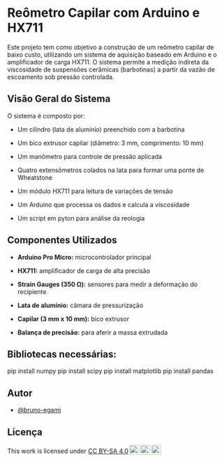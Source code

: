 
# Reômetro Capilar com Arduino e HX711

Este projeto tem como objetivo a construção de um reômetro capilar de baixo custo, utilizando um sistema de aquisição baseado em Arduino e o amplificador de carga HX711. O sistema permite a medição indireta da viscosidade de suspensões cerâmicas (barbotinas) a partir da vazão de escoamento sob pressão controlada.

## Visão Geral do Sistema

O sistema é composto por:

-   Um cilindro (lata de alumínio) preenchido com a barbotina
    
-   Um bico extrusor capilar (diâmetro: 3 mm, comprimento: 10 mm)
    
-   Um manômetro para controle de pressão aplicada
    
-   Quatro extensômetros colados na lata para formar uma ponte de Wheatstone
    
-   Um módulo HX711 para leitura de variações de tensão
    
-   Um Arduino que processa os dados e calcula a viscosidade

-   Um script em pyton para análise da reologia
    

## Componentes Utilizados

-   **Arduino Pro Micro:** microcontrolador principal
    
-   **HX711:** amplificador de carga de alta precisão
    
-   **Strain Gauges (350 Ω):** sensores para medir a deformação do recipiente
   
-   **Lata de alumínio:** câmara de pressurização
    
-   **Capilar (3 mm x 10 mm):** bico extrusor
    
-   **Balança de precisão:** para aferir a massa extrudada
    
## Bibliotecas necessárias: 

pip install numpy
pip install scipy
pip install matplotlib
pip install pandas
  

## Autor

- [@bruno-egami](https://github.com/bruno-egami)


## Licença


<p xmlns:cc="http://creativecommons.org/ns#" >This work is licensed under <a href="http://creativecommons.org/licenses/by-sa/4.0/?ref=chooser-v1" target="_blank" rel="license noopener noreferrer" style="display:inline-block;">CC BY-SA 4.0<img style="height:22px!important;margin-left:3px;vertical-align:text-bottom;" src="https://mirrors.creativecommons.org/presskit/icons/cc.svg?ref=chooser-v1"><img style="height:22px!important;margin-left:3px;vertical-align:text-bottom;" src="https://mirrors.creativecommons.org/presskit/icons/by.svg?ref=chooser-v1"><img style="height:22px!important;margin-left:3px;vertical-align:text-bottom;" src="https://mirrors.creativecommons.org/presskit/icons/sa.svg?ref=chooser-v1"></a></p>
